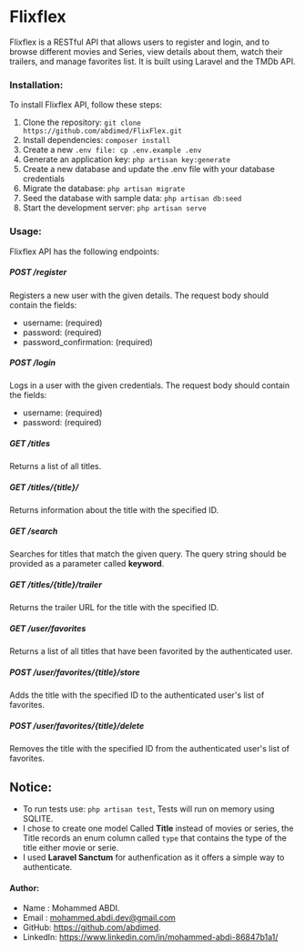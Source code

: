 # Flixflex 
Flixflex is a RESTful API that allows users to register and login, and to browse different movies and Series, view details about them, watch their trailers, and manage favorites list. It is built using Laravel and the TMDb API.

### Installation:
To install Flixflex API, follow these steps:

1. Clone the repository: ``git clone https://github.com/abdimed/FlixFlex.git``
2. Install dependencies: ``composer install``
3. Create a new ``.env file: cp .env.example .env``
4. Generate an application key: ``php artisan key:generate``
5. Create a new database and update the .env file with your database credentials
6. Migrate the database: ``php artisan migrate``
7. Seed the database with sample data: ``php artisan db:seed``
8. Start the development server: ``php artisan serve``


### Usage:
Flixflex API has the following endpoints:

#####   POST /register
Registers a new user with the given details. The request body should contain the fields:

- username: (required)
- password: (required)
- password_confirmation: (required)

##### POST /login
Logs in a user with the given credentials. The request body should contain the  fields:
- username: (required)
- password: (required)

##### GET /titles
Returns a list of all titles.

##### GET /titles/{title}/
Returns information about the title with the specified ID.

##### GET /search
Searches for titles that match the given query. The query string should be provided as a parameter called **keyword**.

##### GET /titles/{title}/trailer
Returns the trailer URL for the title with the specified ID.

##### GET /user/favorites
Returns a list of all titles that have been favorited by the authenticated user.

##### POST /user/favorites/{title}/store
Adds the title with the specified ID to the authenticated user's list of favorites.

##### POST /user/favorites/{title}/delete
Removes the title with the specified ID from the authenticated user's list of favorites.

## Notice:
- To run tests use: `php artisan test`, Tests will run on memory using SQLITE.  
- I chose to create one model Called **Title** instead of movies or series, the Title records an enum column called `type` that contains the type of the title either movie or serie.
- I used **Laravel Sanctum**  for authenfication as it offers a simple way to authenticate. 

#### Author: 
- Name : Mohammed ABDI.
- Email : mohammed.abdi.dev@gmail.com
- GitHub: https://github.com/abdimed.
- LinkedIn: https://www.linkedin.com/in/mohammed-abdi-86847b1a1/
